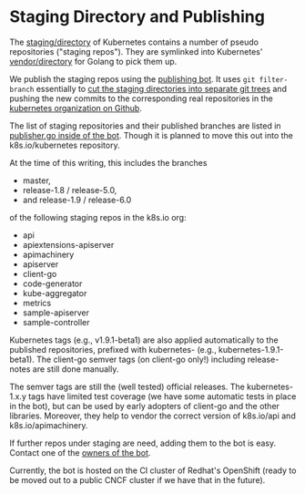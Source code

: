 # Staging Directory and Publishing

The [staging/directory](https://git.k8s.io/kubernetes/staging) of Kubernetes contains a number of pseudo repositories ("staging repos"). They are symlinked into Kubernetes' [vendor/directory](https://git.k8s.io/kubernetes/vendor/k8s.io) for Golang to pick them up.

We publish the staging repos using the [publishing bot](https://git.k8s.io/publishing-bot). It uses `git filter-branch` essentially to [cut the staging directories into separate git trees](https://de.slideshare.net/sttts/cutting-the-kubernetes-monorepo-in-pieces-never-learnt-more-about-git) and pushing the new commits to the corresponding real repositories in the [kubernetes organization on Github](https://github.com/kubernetes).

The list of staging repositories and their published branches are listed in [publisher.go inside of the bot](https://git.k8s.io/publishing-bot/cmd/publishing-bot/publisher.go). Though it is planned to move this out into the k8s.io/kubernetes repository.

At the time of this writing, this includes the branches

- master,
- release-1.8 / release-5.0,
- and release-1.9 / release-6.0

of the following staging repos in the k8s.io org:

- api
- apiextensions-apiserver
- apimachinery
- apiserver
- client-go
- code-generator
- kube-aggregator
- metrics
- sample-apiserver
- sample-controller

Kubernetes tags (e.g., v1.9.1-beta1) are also applied automatically to the published repositories, prefixed with kubernetes- (e.g., kubernetes-1.9.1-beta1). The client-go semver tags (on client-go only!) including release-notes are still done manually.

The semver tags are still the (well tested) official releases. The kubernetes-1.x.y tags have limited test coverage (we have some automatic tests in place in the bot), but can be used by early adopters of client-go and the other libraries. Moreover, they help to vendor the correct version of k8s.io/api and k8s.io/apimachinery.

If further repos under staging are need, adding them to the bot is easy. Contact one of the [owners of the bot](https://git.k8s.io/publishing-bot/OWNERS).

Currently, the bot is hosted on the CI cluster of Redhat's OpenShift (ready to be moved out to a public CNCF cluster if we have that in the future).
